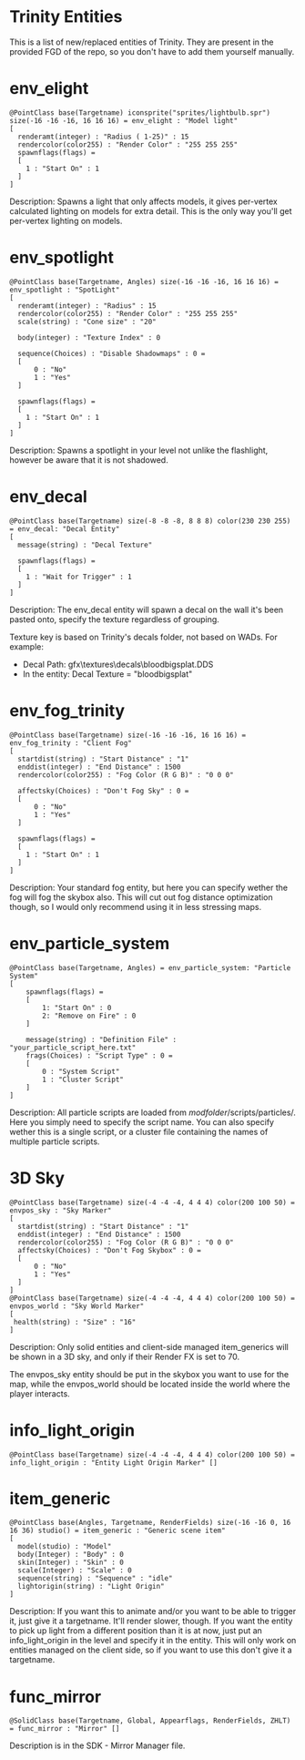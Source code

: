 Trinity Entities
===============
This is a list of new/replaced entities of Trinity. They are present in the provided FGD of the repo, so you don't have to add them yourself manually.

env_elight
===============
```
@PointClass base(Targetname) iconsprite("sprites/lightbulb.spr") size(-16 -16 -16, 16 16 16) = env_elight : "Model light"
[
  renderamt(integer) : "Radius ( 1-25)" : 15
  rendercolor(color255) : "Render Color" : "255 255 255"
  spawnflags(flags) =
  [
    1 : "Start On" : 1
  ]
]
```

Description:
Spawns a light that only affects models, it gives per-vertex calculated lighting on models for extra detail. This is the only way you'll get per-vertex lighting on models.

env_spotlight
===============
```
@PointClass base(Targetname, Angles) size(-16 -16 -16, 16 16 16) = env_spotlight : "SpotLight"
[
  renderamt(integer) : "Radius" : 15
  rendercolor(color255) : "Render Color" : "255 255 255"
  scale(string) : "Cone size" : "20"

  body(integer) : "Texture Index" : 0

  sequence(Choices) : "Disable Shadowmaps" : 0 =
  [ 
      0 : "No"
      1 : "Yes"
  ]

  spawnflags(flags) =
  [
    1 : "Start On" : 1
  ]
]
```

Description:
Spawns a spotlight in your level not unlike the flashlight, however be aware that it is not shadowed.

env_decal
===============
```
@PointClass base(Targetname) size(-8 -8 -8, 8 8 8) color(230 230 255) = env_decal: "Decal Entity" 
[
  message(string) : "Decal Texture"

  spawnflags(flags) =
  [
    1 : "Wait for Trigger" : 1
  ]
]
```
Description:
The env_decal entity will spawn a decal on the wall it's been pasted onto, specify the texture regardless of grouping.

Texture key is based on Trinity's decals folder, not based on WADs.
For example: 
- Decal Path: gfx\textures\decals\bloodbigsplat.DDS
- In the entity: Decal Texture = "bloodbigsplat"

env_fog_trinity
===============
```
@PointClass base(Targetname) size(-16 -16 -16, 16 16 16) = env_fog_trinity : "Client Fog" 
[
  startdist(string) : "Start Distance" : "1"
  enddist(integer) : "End Distance" : 1500
  rendercolor(color255) : "Fog Color (R G B)" : "0 0 0"

  affectsky(Choices) : "Don't Fog Sky" : 0 =
  [ 
      0 : "No"
      1 : "Yes"
  ]

  spawnflags(flags) =
  [
    1 : "Start On" : 1
  ]
]
```
Description:
Your standard fog entity, but here you can specify wether the fog will fog the skybox also. This will cut out fog distance optimization though, so I would only recommend using it in less stressing maps.

env_particle_system
===============
```
@PointClass base(Targetname, Angles) = env_particle_system: "Particle System"
[
	spawnflags(flags) =
	[
		1: "Start On" : 0
		2: "Remove on Fire" : 0
	]

	message(string) : "Definition File" : "your_particle_script_here.txt"
  	frags(Choices) : "Script Type" : 0 =
  	[
  	    0 : "System Script"
  	    1 : "Cluster Script"
  	]
]
```
Description:
All particle scripts are loaded from *modfolder*/scripts/particles/. Here you simply need to specify the script name. You can also specify wether this is a single script, or a cluster file containing the names of multiple particle scripts.

3D Sky
===============
```
@PointClass base(Targetname) size(-4 -4 -4, 4 4 4) color(200 100 50) = envpos_sky : "Sky Marker" 
[
  startdist(string) : "Start Distance" : "1"
  enddist(integer) : "End Distance" : 1500
  rendercolor(color255) : "Fog Color (R G B)" : "0 0 0"
  affectsky(Choices) : "Don't Fog Skybox" : 0 =
  [ 
      0 : "No"
      1 : "Yes"
  ]
]
@PointClass base(Targetname) size(-4 -4 -4, 4 4 4) color(200 100 50) = envpos_world : "Sky World Marker" 
[
 health(string) : "Size" : "16"
]
```
Description:
Only solid entities and client-side managed item_generics will be shown in a 3D sky, and only if their Render FX is set to 70. 

The envpos_sky entity should be put in the skybox you want to use for the map, while the envpos_world should be located inside the world where the player interacts.

info_light_origin
===============
```
@PointClass base(Targetname) size(-4 -4 -4, 4 4 4) color(200 100 50) = info_light_origin : "Entity Light Origin Marker" []
```

item_generic
===============
```
@PointClass base(Angles, Targetname, RenderFields) size(-16 -16 0, 16 16 36) studio() = item_generic : "Generic scene item" 
[
  model(studio) : "Model"
  body(Integer) : "Body" : 0
  skin(Integer) : "Skin" : 0
  scale(Integer) : "Scale" : 0
  sequence(string) : "Sequence" : "idle"
  lightorigin(string) : "Light Origin"
]
```
Description:
If you want this to animate and/or you want to be able to trigger it, just give it a targetname. It'll render slower, though. If you want the entity to pick up light from a different position than it is at now, just put an info_light_origin in the level and specify it in the entity. This will only work on entities managed on the client side, so if you want to use this don't give it a targetname.

func_mirror
===============
```
@SolidClass base(Targetname, Global, Appearflags, RenderFields, ZHLT) = func_mirror : "Mirror" []
```

Description is in the SDK - Mirror Manager file.
